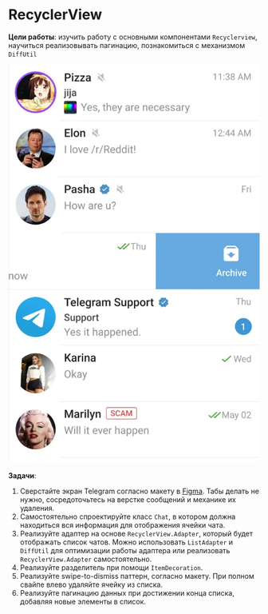 # RecyclerView

**Цели работы**: изучить работу с основными компонентами `Recyclerview`, научиться реализовывать пагинацию, познакомиться с механизмом `DiffUtil`

![Telegram](readme/telegram.webp)

**Задачи**:
1. Сверстайте экран Telegram согласно макету в [Figma](https://www.figma.com/community/file/988466927624217947/telegram-design-system). 
   Табы делать не нужно, сосредоточьтесь на верстке сообщений и механике их удаления.
2. Самостоятельно спроектируйте класс `Chat`, в котором должна находиться вся информация для отображения ячейки чата.
3. Реализуйте адаптер на основе `RecyclerView.Adapter`, который будет отображать список чатов. 
   Можно использовать `ListAdapter` и `DiffUtil` для оптимизации работы адаптера или реализовать `RecyclerView.Adapter` самостоятельно.
4. Реализуйте разделитель при помощи `ItemDecoration`.
5. Реализуйте swipe-to-dismiss паттерн, согласно макету. При полном свайпе влево удаляйте ячейку из списка.
6. Реализуйте пагинацию данных при достижении конца списка, добавляя новые элементы в список.
